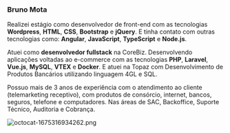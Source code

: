 ### Bruno Mota

Realizei estágio como desenvolvedor de front-end com as tecnologias **Wordpress**, **HTML**, **CSS**, **Bootstrap** e **jQuery**. E tinha contato com outras tecnologias como: **Angular**, **JavaScript**, **TypeScript** e **Node.js**.

Atuei como **desenvolvedor fullstack** na CoreBiz. Desenvolvendo aplicações voltadas ao e-commerce com as tecnologias **PHP**, **Laravel**, **Vue.js**, **MySQL**, **VTEX** e **Docker**. E atuei na Topaz com Desenvolvimento de Produtos Bancários utilizando linguagem 4GL e SQL.

Possuo mais de 3 anos de experiência com o atendimento ao cliente (telemarketing receptivo), com produtos de consórcio, internet, bancos, seguros, telefone e computadores. Nas áreas de SAC, Backoffice, Suporte Técnico, Auditoria e Cobrança.

![octocat-1675316934262.png](https://github.com/brunofrontend/brunofrontend/blob/main/assets/octocat-1675316934262.png)